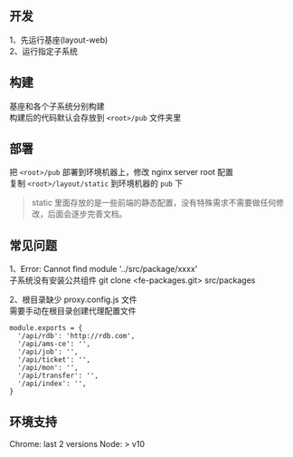 ## 开发

1、先运行基座(layout-web)  
2、运行指定子系统

## 构建

基座和各个子系统分别构建   
构建后的代码默认会存放到 `<root>/pub` 文件夹里

## 部署
把 `<root>/pub` 部署到环境机器上，修改 nginx server root 配置  
复制 `<root>/layout/static` 到环境机器的 `pub` 下

> static 里面存放的是一些前端的静态配置，没有特殊需求不需要做任何修改，后面会逐步完善文档。  

## 常见问题
1、Error: Cannot find module '../src/package/xxxx'  
子系统没有安装公共组件 git clone <fe-packages.git> src/packages

2、根目录缺少  proxy.config.js 文件  
需要手动在根目录创建代理配置文件  
```
module.exports = {
  '/api/rdb': 'http://rdb.com',
  '/api/ams-ce': '',
  '/api/job': '',
  '/api/ticket': '',
  '/api/mon': '',
  '/api/transfer': '',
  '/api/index': '',
}
```

## 环境支持
Chrome: last 2 versions
Node: > v10
